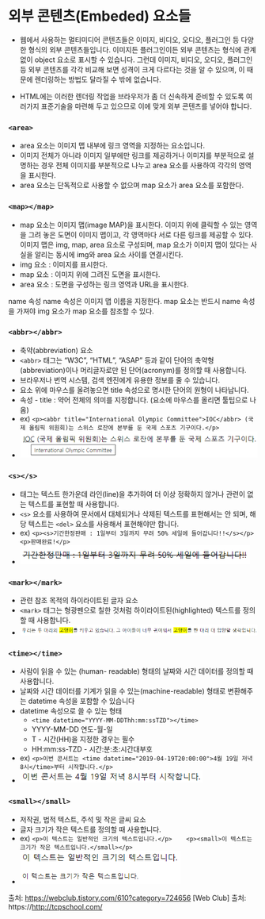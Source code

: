
# 외부 콘텐츠(Embeded) 요소들
- 웹에서 사용하는 멀티미디어 콘텐츠들은 이미지, 비디오, 오디오, 플러그인 등 다양한 형식의 외부 콘텐츠들입니다. 이미지든 플러그인이든 외부 콘텐츠는 형식에 관계없이 object 요소로 표시할 수 있습니다. 그런데 이미지, 비디오, 오디오, 플러그인 등 외부 콘텐츠를 각각 비교해 보면 성격이 크게 다르다는 것을 알 수 있으며, 이 때문에 렌더링하는 방법도 달라질 수 밖에 없습니다.

- HTML에는 이러한 렌더링 작업을 브라우저가 좀 더 신속하게 준비할 수 있도록 여러가지 표준기술을 마련해 두고 있으므로 이에 맞게 외부 콘텐츠를 넣어야 합니다.


### `<area>`
- area 요소는 이미지 맵 내부에 링크 영역을 지정하는 요소입니다.
- 이미지 전체가 아니라 이미지 일부에만 링크를 제공하거나 이미지를 부분적으로 설명하는 경우 전체 이미지를 부분적으로 나누고 area 요소를 사용하여 각각의 영역을 표시한다.
- area 요소는 단독적으로 사용할 수 없으며 map 요소가 area 요소를 포함한다.


### `<map></map>`
- map 요소는 이미지 맵(image MAP)을 표시한다.
이미지 위에 클릭할 수 있는 영역을 그려 놓은 도면이 이미지 맵이고, 각 영역마다 서로 다른 링크를 제공할 수 있다.
이미지 맵은 img, map, area 요소로 구성되며, map 요소가 이미지 맵이 있다는 사실을 알리는 동시에 img와 area 요소 사이를 연결시킨다.
- img 요소 : 이미지를 표시한다.
- map 요소 : 이미지 위에 그려진 도면을 표시한다.
- area 요소 : 도면을 구성하는 링크 영역과 URL을 표시한다.


name 속성
name 속성은 이미지 맵 이름을 지정한다. map 요소는 반드시 name 속성을 가져야 img 요소가 map 요소를 참조할 수 있다.


### `<abbr></abbr>`
- 축약(abbreviation) 요소
- `<abbr>` 태그는 “W3C”, “HTML”, “ASAP” 등과 같이 단어의 축약형(abbreviation)이나 머리글자로만 된 단어(acronym)를 정의할 때 사용합니다.
- 브라우저나 번역 시스템, 검색 엔진에게 유용한 정보를 줄 수 있습니다.
- 요소 위에 마우스를 올려놓으면 title 속성으로 명시한 단어의 원형이 나타납니다.
- 속성 - title : 약어 전체의 의미를 지정합니다. (요소에 마우스를 올리면 툴팁으로 나옴)
- ex) `<p><abbr title="International Olympic Committee">IOC</abbr> (국제 올림픽 위원회)는 스위스 로잔에 본부를 둔 국제 스포츠 기구이다.</p>`
- ![img_1](../images/abbr.png)

### `<s></s>`
-  태그는 텍스트 한가운데 라인(line)을 추가하여 더 이상 정확하지 않거나 관련이 없는 텍스트를 표현할 때 사용합니다.
-  `<s>` 요소를 사용하여 문서에서 대체되거나 삭제된 텍스트를 표현해서는 안 되며, 해당 텍스트는 `<del>` 요소를 사용해서 표현해야만 합니다.
- ex) `<p><s>기간한정판매 : 1일부터 3일까지 무려 50% 세일에 들어갑니다!!</s></p> <p>판매완료!</p>`
- ![img_1](../images/s.png)

### `<mark></mark>`
- 관련 참조 목적의 하이라이트된 글자 요소
- `<mark>` 태그는 형광펜으로 칠한 것처럼 하이라이트된(highlighted) 텍스트를 정의할 때 사용합니다.
- ![img_1](../images/mark.png)

### `<time></time>`
- 사람이 읽을 수 있는 (human- readable) 형태의 날짜와 시간 데이터를 정의할 때 사용합니다.
-  날짜와 시간 데이터를 기계가 읽을 수 있는(machine-readable) 형태로 변환해주는 datetime 속성을 포함할 수 있습니다
-  datetime 속성으로 쓸 수 있는 형태
   -  `<time datetime="YYYY-MM-DDThh:mm:ssTZD"></time>`
   -  YYYY-MM-DD 연도-월-일
   -  T - 시간(HH)을 지정한 경우는 필수
   -  HH:mm:ss-TZD - 시간:분:초:시간대부호
- ex) `<p>이번 콘서트는 <time datetime="2019-04-19T20:00:00">4월 19일 저녁 8시</time>부터 시작합니다.</p>`
- ![img_1](../images/time.png)

### `<small></small>`
- 저작권, 법적 텍스트, 주석 및 작은 글씨 요소
- 글자 크기가 작은 텍스트를 정의할 때 사용합니다.
- ex) `<p>이 텍스트는 일반적인 크기의 텍스트입니다.</p>    <p><small>이 텍스트는 크기가 작은 텍스트입니다.</small></p>`
- ![img_1](../images/small.png)



출처: https://webclub.tistory.com/610?category=724656 [Web Club]
출처: https://http://tcpschool.com/